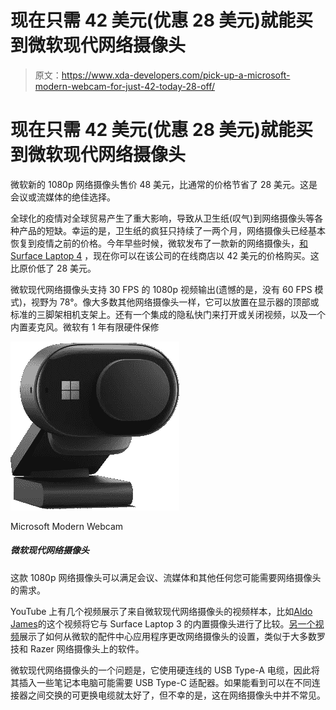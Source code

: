 # 现在只需 42 美元(优惠 28 美元)就能买到微软现代网络摄像头

> 原文：<https://www.xda-developers.com/pick-up-a-microsoft-modern-webcam-for-just-42-today-28-off/>

# 现在只需 42 美元(优惠 28 美元)就能买到微软现代网络摄像头

微软新的 1080p 网络摄像头售价 48 美元，比通常的价格节省了 28 美元。这是会议或流媒体的绝佳选择。

全球化的疫情对全球贸易产生了重大影响，导致从卫生纸(叹气)到网络摄像头等各种产品的短缺。幸运的是，卫生纸的疯狂只持续了一两个月，网络摄像头已经基本恢复到疫情之前的价格。今年早些时候，微软发布了一款新的网络摄像头，[和 Surface Laptop 4](https://www.xda-developers.com/microsoft-surface-laptop-4-launch/) ，现在你可以在该公司的在线商店以 42 美元的价格购买。这比原价低了 28 美元。

微软现代网络摄像头支持 30 FPS 的 1080p 视频输出(遗憾的是，没有 60 FPS 模式)，视野为 78°。像大多数其他网络摄像头一样，它可以放置在显示器的顶部或标准的三脚架相机支架上。还有一个集成的隐私快门来打开或关闭视频，以及一个内置麦克风。微软有 1 年有限硬件保修

 <picture>![The Microsoft Modern Webcam is a modern 1080p camera with HDR support and certified for use with Teams.](img/6b7e6e1e5f592df2d609afb3f25bca79.png)</picture> 

Microsoft Modern Webcam

##### 微软现代网络摄像头

这款 1080p 网络摄像头可以满足会议、流媒体和其他任何您可能需要网络摄像头的需求。

YouTube 上有几个视频展示了来自微软现代网络摄像头的视频样本，比如[Aldo James](https://youtu.be/e-X-EWx2H7U?t=174)的这个视频将它与 Surface Laptop 3 的内置摄像头进行了比较。[另一个视频](https://www.youtube.com/watch?v=6YoPGyasihg)展示了如何从微软的配件中心应用程序更改网络摄像头的设置，类似于大多数罗技和 Razer 网络摄像头上的软件。

微软现代网络摄像头的一个问题是，它使用硬连线的 USB Type-A 电缆，因此将其插入一些笔记本电脑可能需要 USB Type-C 适配器。如果能看到可以在不同连接器之间交换的可更换电缆就太好了，但不幸的是，这在网络摄像头中并不常见。